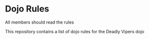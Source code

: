 Dojo Rules
==========


All members should read the rules

This repository contains a list of dojo rules for the Deadly Vipers dojo

